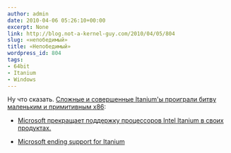 ```yaml
---
author: admin
date: 2010-04-06 05:26:10+00:00
excerpt: None
link: http://blog.not-a-kernel-guy.com/2010/04/05/804
slug: «непобедимый»
title: «Непобедимый»
wordpress_id: 804
tags:
- 64bit
- Itanium
- Windows
---
```


Ну что сказать. [Сложные и совершенные Itanium'ы проиграли битву маленьким и примитивным x86](http://lib.rus.ec/b/32469/read):

  * [Microsoft прекращает поддержку процессоров Intel Itanium в своих продуктах.](http://habrahabr.ru/blogs/microsoft/90071/)

  * [Microsoft ending support for Itanium](http://www.computerworld.com/s/article/9174798/Microsoft_ending_support_for_Itanium)
